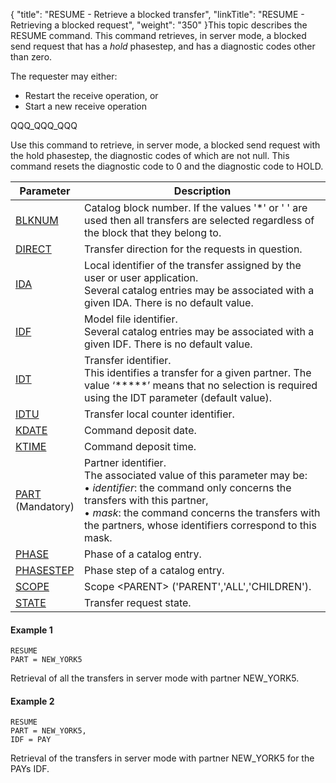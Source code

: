 {
    "title": "RESUME  - Retrieve a blocked transfer",
    "linkTitle": "RESUME - Retrieving a blocked request",
    "weight": "350"
}This topic describes the <span id="About_the_RESUME_Command"></span>RESUME
command. This command retrieves, in server mode, a blocked send request
that has a *hold* phasestep, and has a diagnostic codes other than zero.

The requester may either:

- Restart the receive
    operation, or
- Start a new receive
    operation

QQQ\_QQQ\_QQQ

Use this command to retrieve, in server mode, a blocked
send request with the hold phasestep, the diagnostic codes of which
are not null. This command resets the diagnostic code to 0 and the diagnostic
code to HOLD.


| Parameter  | Description  |
| --- | --- |
| <a href="../../../command_summary/parameter_intro/blknum">BLKNUM</a>  | Catalog block number. If the values '*' or ' ' are used then all transfers are selected regardless of the block that they belong to. |
| <a href="../../../command_summary/parameter_intro/direct">DIRECT</a>  | Transfer direction for the requests in question. |
| <a href="../../../command_summary/parameter_intro/ida">IDA</a>  | Local identifier of the transfer assigned by the user or user application.<br/> Several catalog entries may be associated with a given IDA. There is no default value. |
| <a href="../../../command_summary/parameter_intro/idf">IDF</a>  | Model file identifier.<br/> Several catalog entries may be associated with a given IDF. There is no default value. |
| <a href="../../../command_summary/parameter_intro/idu">IDT</a>  | Transfer identifier.<br/> This identifies a transfer for a given partner. The value ‘*****’ means that no selection is required using the IDT parameter (default value). |
| <a href="../../../command_summary/parameter_intro/idtu">IDTU</a>  | Transfer local counter identifier. |
| <a href="">KDATE</a>  | Command deposit date.  |
| <a href="">KTIME</a>  | Command deposit time.  |
| <a href="../../../command_summary/parameter_intro/part">PART</a> <br/> (Mandatory) | Partner identifier.<br/> The associated value of this parameter may be:<br/> • *identifier*: the command only concerns the transfers with this partner,<br/> • *mask*: the command concerns the transfers with the partners, whose identifiers correspond to this mask. |
| <a href="">PHASE</a>  | Phase of a catalog entry.  |
| <a href="">PHASESTEP</a>  | Phase step of a catalog entry.  |
| <a href="../../../command_summary/parameter_intro/scope">SCOPE</a>  | Scope &lt;PARENT&gt; ('PARENT','ALL','CHILDREN').  |
| <a href="../../../command_summary/parameter_intro/state">STATE</a>  | Transfer request state.  |


#### Example 1

```
RESUME
PART = NEW_YORK5
```

Retrieval of all the transfers in server mode with partner NEW\_YORK5.

#### Example 2

```
RESUME
PART = NEW_YORK5,
IDF = PAY
```

Retrieval of the transfers in server mode with partner NEW\_YORK5 for
the PAYs IDF.
